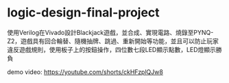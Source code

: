 # logic-design-final-project
使用Verilog在Vivado設計Blackjack遊戲，並合成、實現電路、燒錄至PYNQ-Z2，遊戲具有回合輪替、隨機抽牌、跳過、重新開始等功能，並且可以防止玩家違反遊戲規則，使用板子上的按鈕操作，四位數七段LED顯示點數，LED燈顯示勝負

demo video:
https://youtube.com/shorts/ckHFzplQJw8
